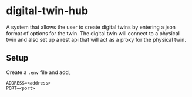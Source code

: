 # digital-twin-hub
 A system that allows the user to create digital twins by entering a json format of options for the twin. 
 The digital twin will connect to a physical twin and also set up a rest api that will act as a proxy for the physical twin.

## Setup
Create a `.env` file and add,

```
ADDRESS=<address>
PORT=<port>
```